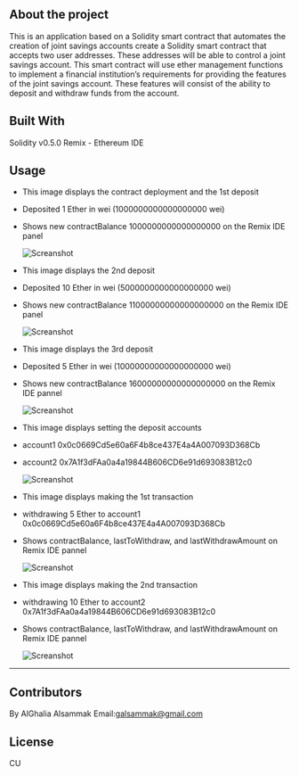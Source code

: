 ## About the project 
This is an application based on a Solidity smart contract that automates the creation of joint savings accounts create a Solidity smart contract that accepts two user addresses. These addresses will be able to control a joint savings account. This smart contract will use ether management functions to implement a financial institution’s requirements for providing the features of the joint savings account. These features will consist of the ability to deposit and withdraw funds from the account.

## Built With
Solidity v0.5.0
Remix - Ethereum IDE

## Usage

* This image displays the contract deployment and the 1st deposit
* Deposited 1 Ether in wei (1000000000000000000 wei) 
* Shows new contractBalance 1000000000000000000 on the Remix IDE panel

    ![Screanshot](https://github.com/alghalia/Challenge_20/blob/main/Execution_Results/Deposited%201%20Ether.png)

* This image displays the 2nd deposit
* Deposited 10 Ether in wei (5000000000000000000 wei) 
* Shows new contractBalance 11000000000000000000 on the Remix IDE panel

    ![Screanshot](https://github.com/alghalia/Challenge_20/blob/main/Execution_Results/Deposited%201%20Ether.png)

* This image displays the 3rd deposit
* Deposited 5 Ether in wei (10000000000000000000 wei) 
* Shows new contractBalance 16000000000000000000 on the Remix IDE pannel

    ![Screanshot](https://github.com/alghalia/Challenge_20/blob/main/Execution_Results/Deposited%201%20Ether.png)

* This image displays setting the deposit accounts
* account1 0x0c0669Cd5e60a6F4b8ce437E4a4A007093D368Cb
* account2 0x7A1f3dFAa0a4a19844B606CD6e91d693083B12c0

    ![Screanshot](https://github.com/alghalia/Challenge_20/blob/main/Execution_Results/Deposited%201%20Ether.png)

* This image displays making the 1st transaction
* withdrawing 5 Ether to account1 0x0c0669Cd5e60a6F4b8ce437E4a4A007093D368Cb 
* Shows contractBalance, lastToWithdraw, and lastWithdrawAmount on Remix IDE pannel

    ![Screanshot](https://github.com/alghalia/Challenge_20/blob/main/Execution_Results/Deposited%201%20Ether.png)

* This image displays making the 2nd transaction
* withdrawing 10 Ether to account2 0x7A1f3dFAa0a4a19844B606CD6e91d693083B12c0
* Shows contractBalance, lastToWithdraw, and lastWithdrawAmount on Remix IDE pannel

  ![Screanshot](https://github.com/alghalia/Challenge_20/blob/main/Execution_Results/Deposited%201%20Ether.png)


---
## Contributors
By AlGhalia Alsammak
Email:galsammak@gmail.com

## License
CU



